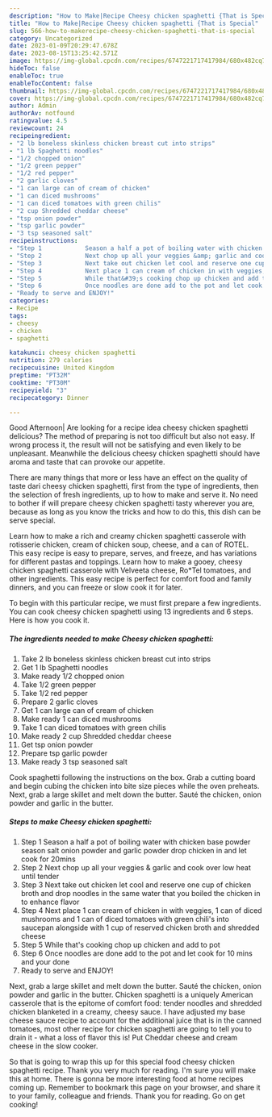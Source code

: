 ```yaml
---
description: "How to Make|Recipe Cheesy chicken spaghetti {That is Special"
title: "How to Make|Recipe Cheesy chicken spaghetti {That is Special"
slug: 566-how-to-makerecipe-cheesy-chicken-spaghetti-that-is-special
category: Uncategorized
date: 2023-01-09T20:29:47.678Z
date: 2023-08-15T13:25:42.571Z
image: https://img-global.cpcdn.com/recipes/6747221717417984/680x482cq70/cheesy-chicken-spaghetti-recipe-main-photo.jpg
hideToc: false
enableToc: true
enableTocContent: false
thumbnail: https://img-global.cpcdn.com/recipes/6747221717417984/680x482cq70/cheesy-chicken-spaghetti-recipe-main-photo.jpg
cover: https://img-global.cpcdn.com/recipes/6747221717417984/680x482cq70/cheesy-chicken-spaghetti-recipe-main-photo.jpg
author: Admin
authorAv: notfound
ratingvalue: 4.5
reviewcount: 24
recipeingredient:
- "2 lb boneless skinless chicken breast cut into strips"
- "1 lb Spaghetti noodles"
- "1/2 chopped onion"
- "1/2 green pepper"
- "1/2 red pepper"
- "2 garlic cloves"
- "1 can large can of cream of chicken"
- "1 can diced mushrooms"
- "1 can diced tomatoes with green chilis"
- "2 cup Shredded cheddar cheese"
- "tsp onion powder"
- "tsp garlic powder"
- "3 tsp seasoned salt"
recipeinstructions:
- "Step 1            Season a half a pot of boiling water with chicken base powder season salt onion powder and garlic powder drop chicken in and let cook for 20mins"
- "Step 2            Next chop up all your veggies &amp; garlic and cook over low heat until tender"
- "Step 3            Next take out chicken let cool and reserve one cup of chicken broth and drop noodles in the same water that you boiled the chicken in to enhance flavor"
- "Step 4            Next place 1 can cream of chicken in with veggies, 1 can of diced mushrooms and 1 can of diced tomatoes with green chili&#39;s into saucepan alongside with 1 cup of reserved chicken broth and shredded cheese"
- "Step 5            While that&#39;s cooking chop up chicken and add to pot"
- "Step 6            Once noodles are done add to the pot and let cook for 10 mins and your done"
- "Ready to serve and ENJOY!"
categories:
- Recipe
tags:
- cheesy
- chicken
- spaghetti

katakunci: cheesy chicken spaghetti 
nutrition: 279 calories
recipecuisine: United Kingdom
preptime: "PT32M"
cooktime: "PT30M"
recipeyield: "3"
recipecategory: Dinner

---
```



Good Afternoon| Are looking for a recipe idea cheesy chicken spaghetti delicious? The method of preparing is not too difficult but also not easy. If wrong process it, the result will not be satisfying and even likely to be unpleasant. Meanwhile the delicious cheesy chicken spaghetti should have aroma and taste that can provoke our appetite.






There are many things that more or less have an effect on the quality of taste dari cheesy chicken spaghetti, first from the type of ingredients, then the selection of fresh ingredients, up to how to make and serve it. No need to bother if will prepare cheesy chicken spaghetti tasty wherever you are, because as long as you know the tricks and how to do this, this dish can be serve special.


Learn how to make a rich and creamy chicken spaghetti casserole with rotisserie chicken, cream of chicken soup, cheese, and a can of ROTEL. This easy recipe is easy to prepare, serves, and freeze, and has variations for different pastas and toppings. Learn how to make a gooey, cheesy chicken spaghetti casserole with Velveeta cheese, Ro*Tel tomatoes, and other ingredients. This easy recipe is perfect for comfort food and family dinners, and you can freeze or slow cook it for later.


To begin with this particular recipe, we must first prepare a few ingredients. You can cook cheesy chicken spaghetti using 13 ingredients and 6 steps. Here is how you cook it.

<!--inarticleads1-->

##### The ingredients needed to make Cheesy chicken spaghetti:

1. Take 2 lb boneless skinless chicken breast cut into strips
1. Get 1 lb Spaghetti noodles
1. Make ready 1/2 chopped onion
1. Take 1/2 green pepper
1. Take 1/2 red pepper
1. Prepare 2 garlic cloves
1. Get 1 can large can of cream of chicken
1. Make ready 1 can diced mushrooms
1. Take 1 can diced tomatoes with green chilis
1. Make ready 2 cup Shredded cheddar cheese
1. Get tsp onion powder
1. Prepare tsp garlic powder
1. Make ready 3 tsp seasoned salt


Cook spaghetti following the instructions on the box. Grab a cutting board and begin cubing the chicken into bite size pieces while the oven preheats. Next, grab a large skillet and melt down the butter. Sauté the chicken, onion powder and garlic in the butter. 

<!--inarticleads2-->

##### Steps to make Cheesy chicken spaghetti:

1. Step 1            Season a half a pot of boiling water with chicken base powder season salt onion powder and garlic powder drop chicken in and let cook for 20mins
1. Step 2            Next chop up all your veggies &amp; garlic and cook over low heat until tender
1. Step 3            Next take out chicken let cool and reserve one cup of chicken broth and drop noodles in the same water that you boiled the chicken in to enhance flavor
1. Step 4            Next place 1 can cream of chicken in with veggies, 1 can of diced mushrooms and 1 can of diced tomatoes with green chili&#39;s into saucepan alongside with 1 cup of reserved chicken broth and shredded cheese
1. Step 5            While that&#39;s cooking chop up chicken and add to pot
1. Step 6            Once noodles are done add to the pot and let cook for 10 mins and your done
1. Ready to serve and ENJOY!

Next, grab a large skillet and melt down the butter. Sauté the chicken, onion powder and garlic in the butter. Chicken spaghetti is a uniquely American casserole that is the epitome of comfort food: tender noodles and shredded chicken blanketed in a creamy, cheesy sauce. I have adjusted my base cheese sauce recipe to account for the additional juice that is in the canned tomatoes, most other recipe for chicken spaghetti are going to tell you to drain it - what a loss of flavor this is! Put Cheddar cheese and cream cheese in the slow cooker. 

So that is going to wrap this up for this special food cheesy chicken spaghetti recipe. Thank you very much for reading. I'm sure you will make this at home. There is gonna be more interesting food at home recipes coming up. Remember to bookmark this page on your browser, and share it to your family, colleague and friends. Thank you for reading. Go on get cooking!
